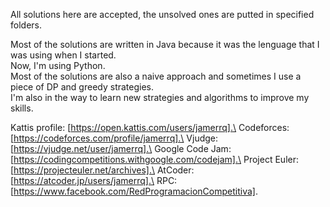 All solutions here are accepted, the unsolved ones are putted in specified folders.

Most of the solutions are written in Java because it was the lenguage that I was using when I started.\
Now, I'm using Python.\
Most of the solutions are also a naive approach and sometimes I use a piece of DP and greedy strategies.\
I'm also in the way to learn new strategies and algorithms to improve my skills.


Kattis profile: [https://open.kattis.com/users/jamerrq].\
Codeforces: [https://codeforces.com/profile/jamerrq].\
Vjudge: [https://vjudge.net/user/jamerrq].\
Google Code Jam: [https://codingcompetitions.withgoogle.com/codejam].\
Project Euler: [https://projecteuler.net/archives].\
AtCoder: [https://atcoder.jp/users/jamerrq].\
RPC: [https://www.facebook.com/RedProgramacionCompetitiva].
